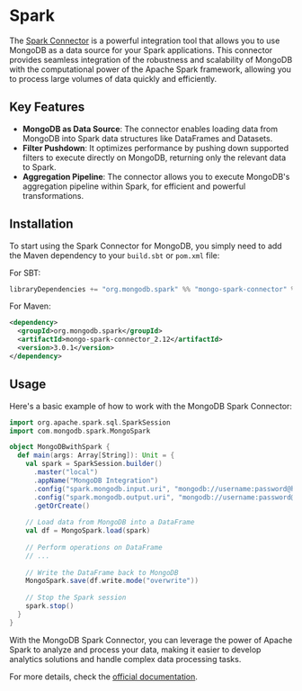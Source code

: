# Spark

The [Spark Connector](https://docs.mongodb.com/spark-connector/current/) is a powerful integration tool that allows you to use MongoDB as a data source for your Spark applications. This connector provides seamless integration of the robustness and scalability of MongoDB with the computational power of the Apache Spark framework, allowing you to process large volumes of data quickly and efficiently.

## Key Features

- **MongoDB as Data Source**: The connector enables loading data from MongoDB into Spark data structures like DataFrames and Datasets.
- **Filter Pushdown**: It optimizes performance by pushing down supported filters to execute directly on MongoDB, returning only the relevant data to Spark.
- **Aggregation Pipeline**: The connector allows you to execute MongoDB's aggregation pipeline within Spark, for efficient and powerful transformations.

## Installation

To start using the Spark Connector for MongoDB, you simply need to add the Maven dependency to your `build.sbt` or `pom.xml` file:

For SBT:

```scala
libraryDependencies += "org.mongodb.spark" %% "mongo-spark-connector" % "3.0.1"
```

For Maven:

```xml
<dependency>
  <groupId>org.mongodb.spark</groupId>
  <artifactId>mongo-spark-connector_2.12</artifactId>
  <version>3.0.1</version>
</dependency>
```

## Usage

Here's a basic example of how to work with the MongoDB Spark Connector:

```scala
import org.apache.spark.sql.SparkSession
import com.mongodb.spark.MongoSpark

object MongoDBwithSpark {
  def main(args: Array[String]): Unit = {
    val spark = SparkSession.builder()
      .master("local")
      .appName("MongoDB Integration")
      .config("spark.mongodb.input.uri", "mongodb://username:password@host/database.collection")
      .config("spark.mongodb.output.uri", "mongodb://username:password@host/database.collection")
      .getOrCreate()
    
    // Load data from MongoDB into a DataFrame
    val df = MongoSpark.load(spark)
    
    // Perform operations on DataFrame
    // ...
    
    // Write the DataFrame back to MongoDB
    MongoSpark.save(df.write.mode("overwrite"))
    
    // Stop the Spark session
    spark.stop()
  }
}
```

With the MongoDB Spark Connector, you can leverage the power of Apache Spark to analyze and process your data, making it easier to develop analytics solutions and handle complex data processing tasks.

For more details, check the [official documentation](https://docs.mongodb.com/spark-connector/current/).